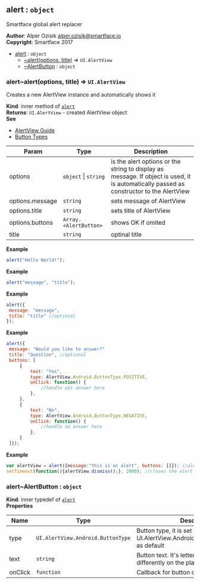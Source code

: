 <a name="module_alert"></a>

## alert : <code>object</code>
Smartface global alert replacer

**Author**: Alper Ozisik <alper.ozisik@smartface.io>  
**Copyright**: Smartface 2017  

* [alert](#module_alert) : <code>object</code>
    * [~alert(options, title)](#module_alert..alert) ⇒ <code>UI.AlertView</code>
    * [~AlertButton](#module_alert..AlertButton) : <code>object</code>

<a name="module_alert..alert"></a>

### alert~alert(options, title) ⇒ <code>UI.AlertView</code>
Creates a new AlertView instance and automatically shows it

**Kind**: inner method of [<code>alert</code>](#module_alert)  
**Returns**: <code>UI.AlertView</code> - created AlertView object  
**See**

- [AlertView Guide](https://developer.smartface.io/docs/alertview)
- [Button Types](http://ref.smartface.io/#!/api/UI.AlertView.Android.ButtonType)


| Param | Type | Description |
| --- | --- | --- |
| options | <code>object</code> \| <code>string</code> | is the alert options or the string to display as message. If object is used, it is automatically passed as constructor to the AlertView |
| options.message | <code>string</code> | sets message of AlertView |
| options.title | <code>string</code> | sets title of AlertView |
| options.buttons | <code>Array.&lt;AlertButton&gt;</code> | shows OK if omited |
| title | <code>string</code> | optinal title |

**Example**  
```js
alert("Hello World!");
```
**Example**  
```js
alert("message", "title");
```
**Example**  
```js
alert({
 message: "message",
 title: "title" //optional
});
```
**Example**  
```js
alert({
 message: "Would you like to answer?"
 title: "Question", //optional
 buttons: [
     {
         text: "Yes",
         type: AlertView.Android.ButtonType.POSITIVE,
         onClick: function() { 
             //handle yes answer here
         },
     },
     {
         text: "No",
         type: AlertView.Android.ButtonType.NEGATIVE,
         onClick: function() { 
             //handle no answer here
         },
     }
 ]});
```
**Example**  
```js
var alertView = alert({message:"this is an alert", buttons: []}); //alert without buttons
setTimeout(function(){alertView.dismiss();}, 2000); //closes the alert after 2 seconds
```
<a name="module_alert..AlertButton"></a>

### alert~AlertButton : <code>object</code>
**Kind**: inner typedef of [<code>alert</code>](#module_alert)  
**Properties**

| Name | Type | Description |
| --- | --- | --- |
| type | <code>UI.AlertView.Android.ButtonType</code> | Button type, it is set to UI.AlertView.Android.ButtonType.NEUTRAL as default |
| text | <code>string</code> | Button text. It's letter case behaves differently on the platforms |
| onClick | <code>function</code> | Callback for button click action |

